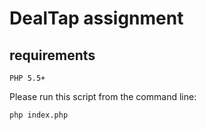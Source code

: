 # DealTap assignment

requirements
------------

    PHP 5.5+

Please run this script from the command line:

    php index.php